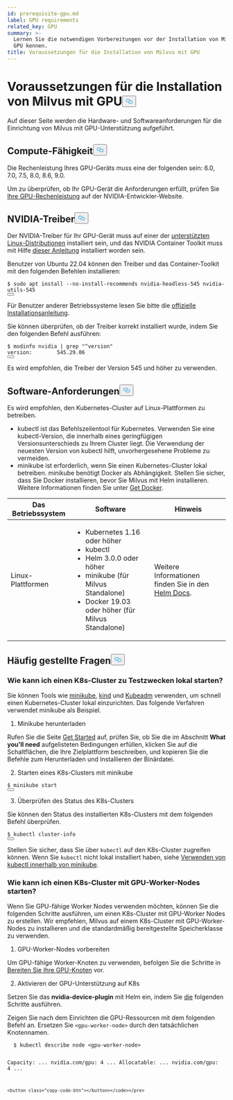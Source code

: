```yaml
---
id: prerequisite-gpu.md
label: GPU requirements
related_key: GPU
summary: >-
  Lernen Sie die notwendigen Vorbereitungen vor der Installation von Milvus mit
  GPU kennen.
title: Voraussetzungen für die Installation von Milvus mit GPU
---
```

<h1 id="Requirements-for-Installing-Milvus-with-GPU" class="common-anchor-header">Voraussetzungen für die Installation von Milvus mit GPU<button data-href="#Requirements-for-Installing-Milvus-with-GPU" class="anchor-icon" translate="no">
      <svg translate="no"
        aria-hidden="true"
        focusable="false"
        height="20"
        version="1.1"
        viewBox="0 0 16 16"
        width="16"
      >
        <path
          fill="#0092E4"
          fill-rule="evenodd"
          d="M4 9h1v1H4c-1.5 0-3-1.69-3-3.5S2.55 3 4 3h4c1.45 0 3 1.69 3 3.5 0 1.41-.91 2.72-2 3.25V8.59c.58-.45 1-1.27 1-2.09C10 5.22 8.98 4 8 4H4c-.98 0-2 1.22-2 2.5S3 9 4 9zm9-3h-1v1h1c1 0 2 1.22 2 2.5S13.98 12 13 12H9c-.98 0-2-1.22-2-2.5 0-.83.42-1.64 1-2.09V6.25c-1.09.53-2 1.84-2 3.25C6 11.31 7.55 13 9 13h4c1.45 0 3-1.69 3-3.5S14.5 6 13 6z"
        ></path>
      </svg>
    </button></h1><p>Auf dieser Seite werden die Hardware- und Softwareanforderungen für die Einrichtung von Milvus mit GPU-Unterstützung aufgeführt.</p>
<h2 id="Compute-capability" class="common-anchor-header">Compute-Fähigkeit<button data-href="#Compute-capability" class="anchor-icon" translate="no">
      <svg translate="no"
        aria-hidden="true"
        focusable="false"
        height="20"
        version="1.1"
        viewBox="0 0 16 16"
        width="16"
      >
        <path
          fill="#0092E4"
          fill-rule="evenodd"
          d="M4 9h1v1H4c-1.5 0-3-1.69-3-3.5S2.55 3 4 3h4c1.45 0 3 1.69 3 3.5 0 1.41-.91 2.72-2 3.25V8.59c.58-.45 1-1.27 1-2.09C10 5.22 8.98 4 8 4H4c-.98 0-2 1.22-2 2.5S3 9 4 9zm9-3h-1v1h1c1 0 2 1.22 2 2.5S13.98 12 13 12H9c-.98 0-2-1.22-2-2.5 0-.83.42-1.64 1-2.09V6.25c-1.09.53-2 1.84-2 3.25C6 11.31 7.55 13 9 13h4c1.45 0 3-1.69 3-3.5S14.5 6 13 6z"
        ></path>
      </svg>
    </button></h2><p>Die Rechenleistung Ihres GPU-Geräts muss eine der folgenden sein: 6.0, 7.0, 7.5, 8.0, 8.6, 9.0.</p>
<p>Um zu überprüfen, ob Ihr GPU-Gerät die Anforderungen erfüllt, prüfen Sie <a href="https://developer.nvidia.com/cuda-gpus">Ihre GPU-Rechenleistung</a> auf der NVIDIA-Entwickler-Website.</p>
<h2 id="NVIDIA-driver" class="common-anchor-header">NVIDIA-Treiber<button data-href="#NVIDIA-driver" class="anchor-icon" translate="no">
      <svg translate="no"
        aria-hidden="true"
        focusable="false"
        height="20"
        version="1.1"
        viewBox="0 0 16 16"
        width="16"
      >
        <path
          fill="#0092E4"
          fill-rule="evenodd"
          d="M4 9h1v1H4c-1.5 0-3-1.69-3-3.5S2.55 3 4 3h4c1.45 0 3 1.69 3 3.5 0 1.41-.91 2.72-2 3.25V8.59c.58-.45 1-1.27 1-2.09C10 5.22 8.98 4 8 4H4c-.98 0-2 1.22-2 2.5S3 9 4 9zm9-3h-1v1h1c1 0 2 1.22 2 2.5S13.98 12 13 12H9c-.98 0-2-1.22-2-2.5 0-.83.42-1.64 1-2.09V6.25c-1.09.53-2 1.84-2 3.25C6 11.31 7.55 13 9 13h4c1.45 0 3-1.69 3-3.5S14.5 6 13 6z"
        ></path>
      </svg>
    </button></h2><p>Der NVIDIA-Treiber für Ihr GPU-Gerät muss auf einer der <a href="https://docs.nvidia.com/datacenter/cloud-native/container-toolkit/latest/install-guide.html#linux-distributions">unterstützten Linux-Distributionen</a> installiert sein, und das NVIDIA Container Toolkit muss mit Hilfe <a href="https://docs.nvidia.com/datacenter/cloud-native/container-toolkit/latest/install-guide.html">dieser Anleitung</a> installiert worden sein.</p>
<p>Benutzer von Ubuntu 22.04 können den Treiber und das Container-Toolkit mit den folgenden Befehlen installieren:</p>
<pre><code translate="no" class="language-shell"><span class="hljs-meta prompt_">$ </span><span class="language-bash"><span class="hljs-built_in">sudo</span> apt install --no-install-recommends nvidia-headless-545 nvidia-utils-545</span>
<button class="copy-code-btn"></button></code></pre>
<p>Für Benutzer anderer Betriebssysteme lesen Sie bitte die <a href="https://docs.nvidia.com/datacenter/cloud-native/container-toolkit/install-guide.html#installing-on-ubuntu-and-debian">offizielle Installationsanleitung</a>.</p>
<p>Sie können überprüfen, ob der Treiber korrekt installiert wurde, indem Sie den folgenden Befehl ausführen:</p>
<pre><code translate="no" class="language-shell"><span class="hljs-meta prompt_">$ </span><span class="language-bash">modinfo nvidia | grep <span class="hljs-string">&quot;^version&quot;</span></span>
version:        545.29.06
<button class="copy-code-btn"></button></code></pre>
<p>Es wird empfohlen, die Treiber der Version 545 und höher zu verwenden.</p>
<h2 id="Software-requirements" class="common-anchor-header">Software-Anforderungen<button data-href="#Software-requirements" class="anchor-icon" translate="no">
      <svg translate="no"
        aria-hidden="true"
        focusable="false"
        height="20"
        version="1.1"
        viewBox="0 0 16 16"
        width="16"
      >
        <path
          fill="#0092E4"
          fill-rule="evenodd"
          d="M4 9h1v1H4c-1.5 0-3-1.69-3-3.5S2.55 3 4 3h4c1.45 0 3 1.69 3 3.5 0 1.41-.91 2.72-2 3.25V8.59c.58-.45 1-1.27 1-2.09C10 5.22 8.98 4 8 4H4c-.98 0-2 1.22-2 2.5S3 9 4 9zm9-3h-1v1h1c1 0 2 1.22 2 2.5S13.98 12 13 12H9c-.98 0-2-1.22-2-2.5 0-.83.42-1.64 1-2.09V6.25c-1.09.53-2 1.84-2 3.25C6 11.31 7.55 13 9 13h4c1.45 0 3-1.69 3-3.5S14.5 6 13 6z"
        ></path>
      </svg>
    </button></h2><p>Es wird empfohlen, den Kubernetes-Cluster auf Linux-Plattformen zu betreiben.</p>
<ul>
<li>kubectl ist das Befehlszeilentool für Kubernetes. Verwenden Sie eine kubectl-Version, die innerhalb eines geringfügigen Versionsunterschieds zu Ihrem Cluster liegt. Die Verwendung der neuesten Version von kubectl hilft, unvorhergesehene Probleme zu vermeiden.</li>
<li>minikube ist erforderlich, wenn Sie einen Kubernetes-Cluster lokal betreiben. minikube benötigt Docker als Abhängigkeit. Stellen Sie sicher, dass Sie Docker installieren, bevor Sie Milvus mit Helm installieren. Weitere Informationen finden Sie unter <a href="https://docs.docker.com/get-docker">Get Docker</a>.</li>
</ul>
<table>
<thead>
<tr><th>Das Betriebssystem</th><th>Software</th><th>Hinweis</th></tr>
</thead>
<tbody>
<tr><td>Linux-Plattformen</td><td><ul><li>Kubernetes 1.16 oder höher</li><li>kubectl</li><li>Helm 3.0.0 oder höher</li><li>minikube (für Milvus Standalone)</li><li>Docker 19.03 oder höher (für Milvus Standalone)</li></ul></td><td>Weitere Informationen finden Sie in den <a href="https://helm.sh/docs/">Helm Docs</a>.</td></tr>
</tbody>
</table>
<h2 id="FAQs" class="common-anchor-header">Häufig gestellte Fragen<button data-href="#FAQs" class="anchor-icon" translate="no">
      <svg translate="no"
        aria-hidden="true"
        focusable="false"
        height="20"
        version="1.1"
        viewBox="0 0 16 16"
        width="16"
      >
        <path
          fill="#0092E4"
          fill-rule="evenodd"
          d="M4 9h1v1H4c-1.5 0-3-1.69-3-3.5S2.55 3 4 3h4c1.45 0 3 1.69 3 3.5 0 1.41-.91 2.72-2 3.25V8.59c.58-.45 1-1.27 1-2.09C10 5.22 8.98 4 8 4H4c-.98 0-2 1.22-2 2.5S3 9 4 9zm9-3h-1v1h1c1 0 2 1.22 2 2.5S13.98 12 13 12H9c-.98 0-2-1.22-2-2.5 0-.83.42-1.64 1-2.09V6.25c-1.09.53-2 1.84-2 3.25C6 11.31 7.55 13 9 13h4c1.45 0 3-1.69 3-3.5S14.5 6 13 6z"
        ></path>
      </svg>
    </button></h2><h3 id="How-can-I-start-a-K8s-cluster-locally-for-test-purposes" class="common-anchor-header">Wie kann ich einen K8s-Cluster zu Testzwecken lokal starten?</h3><p>Sie können Tools wie <a href="https://minikube.sigs.k8s.io/docs/">minikube</a>, <a href="https://kind.sigs.k8s.io/">kind</a> und <a href="https://kubernetes.io/docs/reference/setup-tools/kubeadm/">Kubeadm</a> verwenden, um schnell einen Kubernetes-Cluster lokal einzurichten. Das folgende Verfahren verwendet minikube als Beispiel.</p>
<ol>
<li>Minikube herunterladen</li>
</ol>
<p>Rufen Sie die Seite <a href="https://minikube.sigs.k8s.io/docs/start/">Get Started</a> auf, prüfen Sie, ob Sie die im Abschnitt <strong>What you'll need</strong> aufgelisteten Bedingungen erfüllen, klicken Sie auf die Schaltflächen, die Ihre Zielplattform beschreiben, und kopieren Sie die Befehle zum Herunterladen und Installieren der Binärdatei.</p>
<ol start="2">
<li>Starten eines K8s-Clusters mit minikube</li>
</ol>
<pre><code translate="no" class="language-shell"><span class="hljs-meta prompt_">$ </span><span class="language-bash">minikube start</span>
<button class="copy-code-btn"></button></code></pre>
<ol start="3">
<li>Überprüfen des Status des K8s-Clusters</li>
</ol>
<p>Sie können den Status des installierten K8s-Clusters mit dem folgenden Befehl überprüfen.</p>
<pre><code translate="no" class="language-shell"><span class="hljs-meta prompt_">$ </span><span class="language-bash">kubectl cluster-info</span>
<button class="copy-code-btn"></button></code></pre>
<div class="alert note">
<p>Stellen Sie sicher, dass Sie über <code translate="no">kubectl</code> auf den K8s-Cluster zugreifen können. Wenn Sie <code translate="no">kubectl</code> nicht lokal installiert haben, siehe <a href="https://minikube.sigs.k8s.io/docs/handbook/kubectl/">Verwenden von kubectl innerhalb von minikube</a>.</p>
</div>
<h3 id="How-can-I-start-a-K8s-cluster-with-GPU-worker-nodes" class="common-anchor-header">Wie kann ich einen K8s-Cluster mit GPU-Worker-Nodes starten?</h3><p>Wenn Sie GPU-fähige Worker Nodes verwenden möchten, können Sie die folgenden Schritte ausführen, um einen K8s-Cluster mit GPU-Worker Nodes zu erstellen. Wir empfehlen, Milvus auf einem K8s-Cluster mit GPU-Worker-Nodes zu installieren und die standardmäßig bereitgestellte Speicherklasse zu verwenden.</p>
<ol>
<li>GPU-Worker-Nodes vorbereiten</li>
</ol>
<p>Um GPU-fähige Worker-Knoten zu verwenden, befolgen Sie die Schritte in <a href="https://gitlab.com/nvidia/kubernetes/device-plugin/-/blob/main/README.md#preparing-your-gpu-nodes">Bereiten Sie Ihre GPU-Knoten</a> vor.</p>
<ol start="2">
<li>Aktivieren der GPU-Unterstützung auf K8s</li>
</ol>
<p>Setzen Sie das <strong>nvidia-device-plugin</strong> mit Helm ein, indem Sie <a href="https://gitlab.com/nvidia/kubernetes/device-plugin/-/blob/main/README.md#deployment-via-helm">die</a> folgenden Schritte ausführen.</p>
<p>Zeigen Sie nach dem Einrichten die GPU-Ressourcen mit dem folgenden Befehl an. Ersetzen Sie <code translate="no">&lt;gpu-worker-node&gt;</code> durch den tatsächlichen Knotennamen.</p>
<pre><code translate="no" class="language-shell"><span class="hljs-meta prompt_">  $ </span><span class="language-bash">kubectl describe node &lt;gpu-worker-node&gt;</span>

  Capacity:
  ...
  nvidia.com/gpu:     4
  ...
  Allocatable:
  ...
  nvidia.com/gpu:     4
  ...
  ```  
<button class="copy-code-btn"></button></code></pre>
